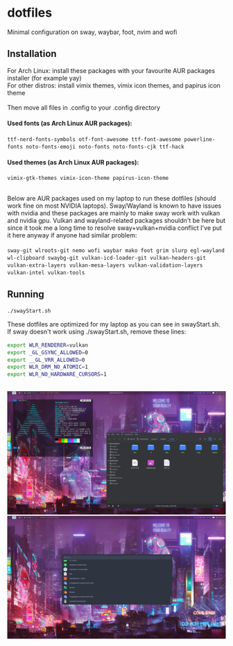# dotfiles

Minimal configuration on sway, waybar, foot, nvim and wofi



## Installation
For Arch Linux: install these packages with your favourite AUR packages installer (for example yay)\
For other distros: install vimix themes, vimix icon themes, and papirus icon theme\
\
Then move all files in .config to your .config directory


#### Used fonts (as Arch Linux AUR packages): 
``ttf-nerd-fonts-symbols otf-font-awesome ttf-font-awesome powerline-fonts noto-fonts-emoji noto-fonts noto-fonts-cjk ttf-hack``

#### Used themes (as Arch Linux AUR packages):
``vimix-gtk-themes vimix-icon-theme papirus-icon-theme``

\
Below are AUR packages used on my laptop to run these dotfiles (should work fine on most NVIDIA laptops). Sway/Wayland is known to have issues with nvidia and these packages are mainly to make sway work with vulkan and nvidia gpu. Vulkan and wayland-related packages shouldn't be here but since it took me a long time to resolve sway+vulkan+nvidia conflict I've put it here anyway if anyone had similar problem:\
\
``sway-git wlroots-git nemo wofi waybar mako foot grim slurp egl-wayland wl-clipboard swaybg-git vulkan-icd-loader-git vulkan-headers-git vulkan-extra-layers vulkan-mesa-layers vulkan-validation-layers vulkan-intel vulkan-tools``

## Running
```bash
./swayStart.sh
```
These dotfiles are optimized for my laptop as you can see in swayStart.sh. If sway doesn't work using ./swayStart.sh, remove these lines:
```bash
export WLR_RENDERER=vulkan
export _GL_GSYNC_ALLOWED=0
export __GL_VRR_ALLOWED=0
export WLR_DRM_NO_ATOMIC=1
export WLR_NO_HARDWARE_CURSORS=1
```
\
![alt text](https://github.com/domin746826/dotfiles/blob/main/screenshots/screenshot1.png?raw=true)
![alt text](https://github.com/domin746826/dotfiles/blob/main/screenshots/screenshot2.png?raw=true)
